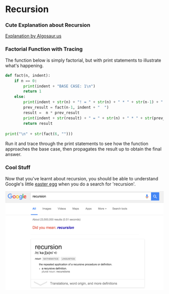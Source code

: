 # Recursion

### Cute Explanation about Recursion

[Explanation by Algosaur.us](http://algosaur.us/recursion/)

### Factorial Function with Tracing

The function below is simply factorial, but with print statements
to illustrate what's happening.

```python
def fact(n, indent):
    if n == 0:
        print(indent + "BASE CASE: 1\n")
        return 1
    else:
        print(indent + str(n) + "! = " + str(n) + " * " + str(n-1) + "!")
        prev_result = fact(n-1, indent + "  ")
        result =  n * prev_result
        print(indent + str(result) + " = " + str(n) + " * " + str(prev_result))
        return result

print("\n" + str(fact(6, "")))
```

Run it and trace through the print statements to see how the function
approaches the base case, then propagates the result up to obtain the
final answer.

### Cool Stuff

Now that you've learnt about recursion, you should be able to understand
Google's little [easter egg](https://en.wikipedia.org/wiki/Easter_egg_%28media%29) when you do a search for 'recursion'.

![Google search for recursion](images/recursion-search.png)
